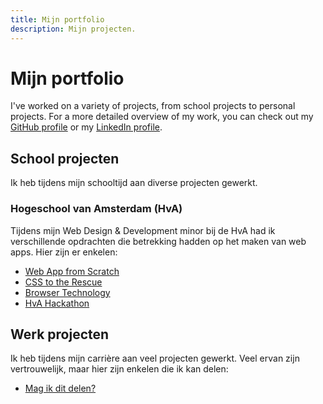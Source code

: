 ```yaml
---
title: Mijn portfolio
description: Mijn projecten.
---
```


# Mijn portfolio

I've worked on a variety of projects, from school projects to personal projects. For a more detailed overview of my work, you can check out my [GitHub profile](https://github.com/mtdvlpr) or my [LinkedIn profile](https://www.linkedin.com/in/manoaht/).

## School projecten

Ik heb tijdens mijn schooltijd aan diverse projecten gewerkt.

### Hogeschool van Amsterdam (HvA)

Tijdens mijn Web Design & Development minor bij de HvA had ik verschillende opdrachten die betrekking hadden op het maken van web apps. Hier zijn er enkelen:

- [Web App from Scratch](/projects/hva/wafs)
- [CSS to the Rescue](/projects/hva/css-to-the-rescue)
- [Browser Technology](/projects/hva/browser-technology)
- [HvA Hackathon](/projects/hva/hva-hackathon)

## Werk projecten

Ik heb tijdens mijn carrière aan veel projecten gewerkt. Veel ervan zijn vertrouwelijk, maar hier zijn enkelen die ik kan delen:

- [Mag ik dit delen?](/projects/mag-ik-dit-delen)
